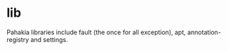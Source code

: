 lib
===

Pahakia libraries include fault (the once for all exception), apt, annotation-registry and settings.
